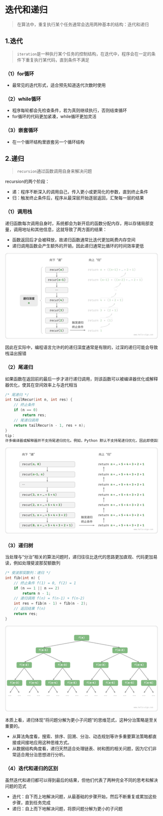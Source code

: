# 迭代和递归

> 在算法中，重复执行某个任务通常会选用两种基本的结构：迭代和递归



## 1.迭代

> `iteration`是一种执行某个任务的控制结构，在迭代中，程序会在一定的条件下重复执行某代码，直到条件不满足

### （1）for循环

* 最常见的迭代形式，适合预先知道迭代次数时使用

### （2）while循环

* 程序每轮都会先检查条件，若为真则继续执行，否则结束循环
* for循环的代码更加紧凑，while循环更加灵活

### （3）嵌套循环

- 在一个循环结构里嵌套另一个循环结构



## 2.递归

> `recursion`通过函数调用自身来解决问题

recursion的两个阶段：

* 递：程序不断深入的调用自己，传入更小或更简化的参数，直到终止条件
* 归：触发终止条件后，程序从最深层开始逐层返回，汇聚每一层的结果

### （1）调用栈

递归函数每次调用自身时，系统都会为新开启的函数分配内存，用以存储局部变量，调用地址和其他信息，这就导致了两方面的结果：

* 函数返回后才会被释放，故递归函数通常比迭代更加耗费内存空间
* 递归调用函数会产生额外的开销，因此递归通常比循环的时间效率更低

![](./assets/2.迭代和递归/recursion_sum_depth.png)

因此在实际中，编程语言允许的的递归深度通常是有限的，过深的递归可能会导致栈溢出报错

### （2）尾递归

如果函数在返回前的最后一步才进行递归调用，则该函数可以被编译器优化或解释器优化，使其在空间效率上与迭代相当

```cpp
/* 尾递归 */
int tailRecur(int n, int res) {
    // 终止条件
    if (n == 0)
        return res;
    // 尾递归调用
    return tailRecur(n - 1, res + n);
}
tip：
许多编译器或解释器并不支持尾递归优化。例如，Python 默认不支持尾递归优化，因此即使函数是尾递归形式，但仍然可能会遇到栈溢出问题
```

![](./assets/2.迭代和递归/tail_recursion_sum.png)

### （3）递归树

当处理与“分治”相关的算法问题时，递归往往比迭代的思路更加直观、代码更加易读，例如处理斐波那契额数列

```cpp
/* 斐波那契数列：递归 */
int fib(int n) {
    // 终止条件 f(1) = 0, f(2) = 1
    if (n == 1 || n == 2)
        return n - 1;
    // 递归调用 f(n) = f(n-1) + f(n-2)
    int res = fib(n - 1) + fib(n - 2);
    // 返回结果 f(n)
    return res;
}
```

![](./assets/2.迭代和递归/recursion_tree.png)

本质上看，递归体现“将问题分解为更小子问题”的思维范式，这种分治策略是至关重要的。

- 从算法角度看，搜索、排序、回溯、分治、动态规划等许多重要算法策略都直接或间接地应用这种思维方式。
- 从数据结构角度看，递归天然适合处理链表、树和图的相关问题，因为它们非常适合用分治思想进行分析。

### （4）迭代和递归的区别

虽然迭代和递归都可以得到最后的结果，但他们代表了两种完全不同的思考和解决问题的范式

* 迭代：自下而上地解决问题，从最基础的步骤开始，然后不断重复或累加这些步骤，直到任务完成
* 递归：自上而下地解决问题，将原问题分解为更小的子问题


